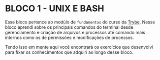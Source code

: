 # BLOCO 1 - UNIX E BASH

Esse bloco pertence ao modúlo de `fundamentos` do curso da [Trybe](https://www.betrybe.com/). Nesse bloco aprendi sobre os principais comandos do terminal desde gerenciamento e criação de arquivos e processos até comando mais internos como os de permissões e modificações de processos.

Tendo isso em mente aqui você encontrará os exercí­cios que desenvolvi para fixar os conhecimentos que adquiri ao longo desse bloco.
